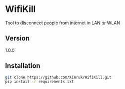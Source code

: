 # WifiKill
Tool to disconnect people from internet in LAN or WLAN

## Version 
1.0.0

## Installation

```bash
git clone https://github.com/Xinruk/WifiKill.git
pip install -r requirements.txt
 ```

